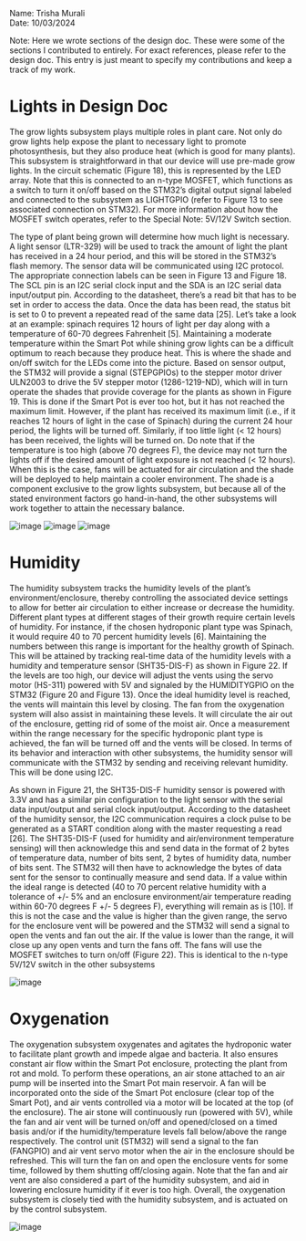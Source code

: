 Name: Trisha Murali <br/>
Date: 10/03/2024

Note: Here we wrote sections of the design doc. These were some of the sections I contributed to entirely. For exact references, please refer to the design doc. This entry is just meant to specify my contributions and keep a track of my work. 

# Lights in Design Doc 

The grow lights subsystem plays multiple roles in plant care. Not only do grow lights help expose the plant to necessary light to promote photosynthesis, but they also produce heat (which is good for many plants). This subsystem is straightforward in that our device will use pre-made grow lights. In the circuit schematic (Figure 18), this is represented by the LED array. Note that this is connected to an n-type MOSFET, which functions as a switch to turn it on/off based on the STM32’s digital output signal labeled and connected to the subsystem as LIGHTGPIO (refer to Figure 13 to see associated connection on STM32). For more information about how the MOSFET switch operates, refer to the Special Note: 5V/12V Switch section. 

The type of plant being grown will determine how much light is necessary. A light sensor (LTR-329) will be used to track the amount of light the plant has received in a 24 hour period, and this will be stored in the STM32’s flash memory. The sensor data will be communicated using I2C protocol. The appropriate connection labels can be seen in Figure 13 and Figure 18. The SCL pin is an I2C serial clock input and the SDA is an I2C serial data input/output pin. According to the datasheet, there’s a read bit that has to be set in order to access the data. Once the data has been read, the status bit is set to 0 to prevent a repeated read of the same data [25]. Let’s take a look at an example: spinach requires 12 hours of light per day along with a temperature of 60-70 degrees Fahrenheit [5]. Maintaining a moderate temperature within the Smart Pot while shining grow lights can be a difficult optimum to reach because they produce heat. This is where the shade and on/off switch for the LEDs come into the picture. Based on sensor output, the STM32 will provide a signal  (STEPGPIOs) to the stepper motor driver ULN2003 to drive the 5V stepper motor (1286-1219-ND), which will in turn operate the shades that provide coverage for the plants as shown in Figure 19. This is done if the Smart Pot is ever too hot, but it has not reached the maximum limit. However, if the plant has received its maximum limit (i.e., if it reaches 12 hours of light in the case of Spinach) during the current 24 hour period, the lights will be turned off. Similarly, if too little light (< 12 hours) has been received, the lights will be turned on. Do note that if the temperature is too high (above 70 degrees F), the device may not turn the lights off if the desired amount of light exposure is not reached (< 12 hours). When this is the case, fans will be actuated for air circulation and the shade will be deployed to help maintain a cooler environment. The shade is a component exclusive to the grow lights subsystem, but because all of the stated environment factors go hand-in-hand, the other subsystems will work together to attain the necessary balance. 

![image](https://github.com/user-attachments/assets/aff42195-fb6e-4c70-bee7-ac8d9d3a8d45)
![image](https://github.com/user-attachments/assets/6443093b-e170-491b-ad86-3c695c00573a)
![image](https://github.com/user-attachments/assets/275fc274-531e-4802-8f17-defce86bf50a)

# Humidity 
The humidity subsystem tracks the humidity levels of the plant’s environment/enclosure, thereby controlling the associated device settings to allow for better air circulation to either increase or decrease the humidity. Different plant types at different stages of their growth require certain levels of humidity. For instance, if the chosen hydroponic plant type was Spinach, it would require 40 to 70 percent humidity levels [6]. Maintaining the numbers between this range is important for the healthy growth of Spinach. This will be attained by tracking real-time data of the humidity levels with a humidity and temperature sensor (SHT35-DIS-F) as shown in Figure 22. If the levels are too high, our device will adjust the vents using the servo motor (HS-311) powered with 5V and signaled by the HUMIDITYGPIO on the STM32 (Figure 20 and Figure 13). Once the ideal humidity level is reached, the vents will maintain this level by closing. The fan from the oxygenation system will also assist in maintaining these levels. It will circulate the air out of the enclosure, getting rid of some of the moist air. Once a measurement within the range necessary for the specific hydroponic plant type is achieved, the fan will be turned off and the vents will be closed. In terms of its behavior and interaction with other subsystems, the humidity sensor will communicate with the STM32 by sending and receiving relevant humidity. This will be done using I2C. 

As shown in Figure 21, the SHT35-DIS-F humidity sensor is powered with 3.3V and has a similar pin configuration to the light sensor with the serial data input/output and serial clock input/output. According to the datasheet of the humidity sensor, the I2C communication requires a clock pulse to be generated as a START condition along with the master requesting a read [26]. The SHT35-DIS-F (used for humidity and air/environment temperature sensing) will then acknowledge this and send data in the format of 2 bytes of temperature data, number of bits sent, 2 bytes of humidity data, number of bits sent. The STM32 will then have to acknowledge the bytes of data sent for the sensor to continually measure and send data. If a value within the ideal range is detected (40 to 70 percent relative humidity with a tolerance of +/- 5% and an enclosure environment/air temperature reading within 60-70 degrees F +/- 5 degrees F), everything will remain as is [10]. If this is not the case and the value is higher than the given range, the servo for the enclosure vent will be powered and the STM32 will send a signal to open the vents and fan out the air. If the value is lower than the range, it will close up any open vents and turn the fans off. The fans will use the MOSFET switches to turn on/off (Figure 22). This is identical to the n-type 5V/12V switch in the other subsystems

![image](https://github.com/user-attachments/assets/f27cd121-f251-4c72-b77f-107e1806d2d6)

# Oxygenation
The oxygenation subsystem oxygenates and agitates the hydroponic water to facilitate plant growth and impede algae and bacteria. It also ensures constant air flow within the Smart Pot enclosure, protecting the plant from rot and mold. To perform these operations, an air stone attached to an air pump will be inserted into the Smart Pot main reservoir. A fan will be incorporated onto the side of the Smart Pot enclosure (clear top of the Smart Pot), and air vents controlled via a motor will be located at the top (of the enclosure). The air stone will continuously run (powered with 5V), while the fan and air vent will be turned on/off and opened/closed on a timed basis and/or if the humidity/temperature levels fall below/above the range respectively. The control unit (STM32) will send a signal to the fan (FANGPIO) and air vent servo motor when the air in the enclosure should be refreshed. This will turn the fan on and open the enclosure vents for some time, followed by them shutting off/closing again. Note that the fan and air vent are also considered a part of the humidity subsystem, and aid in lowering enclosure humidity if it ever is too high. Overall, the oxygenation subsystem is closely tied with the humidity subsystem, and is actuated on by the control subsystem.

![image](https://github.com/user-attachments/assets/40d6b522-0a98-4519-8c96-c9468f2f0338)
